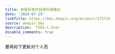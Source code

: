 ```yaml
---
title: 新版任务栏后续升级建议
date: '2024-07-29'
linkTitle: https://bbs.deepin.org/en/post/275734
source: deepin_bbs
description:  TXOS-C.User 
disable_comments: true
---
```

要再如下更新对个人而
